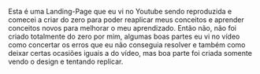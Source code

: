 Esta é uma Landing-Page que eu vi no Youtube sendo reproduzida e comecei a criar do zero para poder reaplicar meus conceitos e aprender conceitos novos para melhorar o meu aprendizado. Então não, não foi criado totalmente do zero por mim, algumas boas partes eu vi no vídeo como concertar os erros que eu não conseguia resolver e também como deixar certas ocasiões iguais a do vídeo, mas boa parte foi criada somente vendo o design e tentando replicar.
